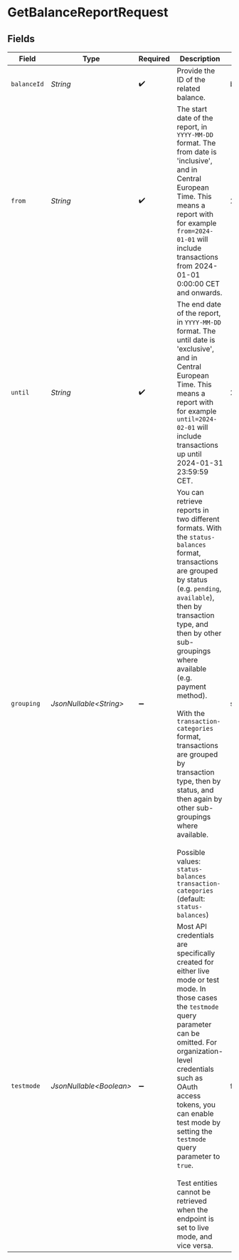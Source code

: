 # GetBalanceReportRequest


## Fields

| Field                                                                                                                                                                                                                                                                                                                                                                                                                                                                                                              | Type                                                                                                                                                                                                                                                                                                                                                                                                                                                                                                               | Required                                                                                                                                                                                                                                                                                                                                                                                                                                                                                                           | Description                                                                                                                                                                                                                                                                                                                                                                                                                                                                                                        | Example                                                                                                                                                                                                                                                                                                                                                                                                                                                                                                            |
| ------------------------------------------------------------------------------------------------------------------------------------------------------------------------------------------------------------------------------------------------------------------------------------------------------------------------------------------------------------------------------------------------------------------------------------------------------------------------------------------------------------------ | ------------------------------------------------------------------------------------------------------------------------------------------------------------------------------------------------------------------------------------------------------------------------------------------------------------------------------------------------------------------------------------------------------------------------------------------------------------------------------------------------------------------ | ------------------------------------------------------------------------------------------------------------------------------------------------------------------------------------------------------------------------------------------------------------------------------------------------------------------------------------------------------------------------------------------------------------------------------------------------------------------------------------------------------------------ | ------------------------------------------------------------------------------------------------------------------------------------------------------------------------------------------------------------------------------------------------------------------------------------------------------------------------------------------------------------------------------------------------------------------------------------------------------------------------------------------------------------------ | ------------------------------------------------------------------------------------------------------------------------------------------------------------------------------------------------------------------------------------------------------------------------------------------------------------------------------------------------------------------------------------------------------------------------------------------------------------------------------------------------------------------ |
| `balanceId`                                                                                                                                                                                                                                                                                                                                                                                                                                                                                                        | *String*                                                                                                                                                                                                                                                                                                                                                                                                                                                                                                           | :heavy_check_mark:                                                                                                                                                                                                                                                                                                                                                                                                                                                                                                 | Provide the ID of the related balance.                                                                                                                                                                                                                                                                                                                                                                                                                                                                             | bal_gVMhHKqSSRYJyPsuoPNFH                                                                                                                                                                                                                                                                                                                                                                                                                                                                                          |
| `from`                                                                                                                                                                                                                                                                                                                                                                                                                                                                                                             | *String*                                                                                                                                                                                                                                                                                                                                                                                                                                                                                                           | :heavy_check_mark:                                                                                                                                                                                                                                                                                                                                                                                                                                                                                                 | The start date of the report, in `YYYY-MM-DD` format. The from date is 'inclusive', and in Central European Time. This means a report with for example `from=2024-01-01` will include transactions from 2024-01-01 0:00:00 CET and onwards.                                                                                                                                                                                                                                                                        | 2024-01-01                                                                                                                                                                                                                                                                                                                                                                                                                                                                                                         |
| `until`                                                                                                                                                                                                                                                                                                                                                                                                                                                                                                            | *String*                                                                                                                                                                                                                                                                                                                                                                                                                                                                                                           | :heavy_check_mark:                                                                                                                                                                                                                                                                                                                                                                                                                                                                                                 | The end date of the report, in `YYYY-MM-DD` format. The until date is 'exclusive', and in Central European Time. This means a report with for example `until=2024-02-01` will include transactions up until 2024-01-31 23:59:59 CET.                                                                                                                                                                                                                                                                               | 2024-02-01                                                                                                                                                                                                                                                                                                                                                                                                                                                                                                         |
| `grouping`                                                                                                                                                                                                                                                                                                                                                                                                                                                                                                         | *JsonNullable\<String>*                                                                                                                                                                                                                                                                                                                                                                                                                                                                                            | :heavy_minus_sign:                                                                                                                                                                                                                                                                                                                                                                                                                                                                                                 | You can retrieve reports in two different formats. With the `status-balances` format, transactions are grouped by status (e.g. `pending`, `available`), then by transaction type, and then by other sub-groupings where available (e.g. payment method).<br/><br/>With the `transaction-categories` format, transactions are grouped by transaction type, then by status, and then again by other sub-groupings where available.<br/><br/>Possible values: `status-balances` `transaction-categories` (default: `status-balances`) | status-balances                                                                                                                                                                                                                                                                                                                                                                                                                                                                                                    |
| `testmode`                                                                                                                                                                                                                                                                                                                                                                                                                                                                                                         | *JsonNullable\<Boolean>*                                                                                                                                                                                                                                                                                                                                                                                                                                                                                           | :heavy_minus_sign:                                                                                                                                                                                                                                                                                                                                                                                                                                                                                                 | Most API credentials are specifically created for either live mode or test mode. In those cases the `testmode` query parameter can be omitted. For organization-level credentials such as OAuth access tokens, you can enable test mode by setting the `testmode` query parameter to `true`.<br/><br/>Test entities cannot be retrieved when the endpoint is set to live mode, and vice versa.                                                                                                                     | false                                                                                                                                                                                                                                                                                                                                                                                                                                                                                                              |